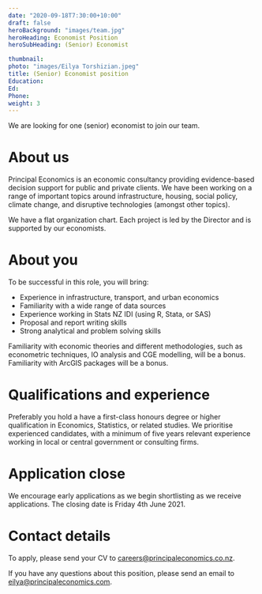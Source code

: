 ```yaml
---
date: "2020-09-18T7:30:00+10:00"
draft: false
heroBackground: "images/team.jpg"
heroHeading: Economist Position
heroSubHeading: (Senior) Economist

thumbnail: 
photo: "images/Eilya Torshizian.jpeg"
title: (Senior) Economist position
Education: 
Ed: 
Phone: 
weight: 3
---
```

We are looking for one (senior) economist to join our team. 

# About us

Principal Economics is an economic consultancy providing evidence-based decision support for public and private clients. We have been working on a range of important topics around infrastructure, housing, social policy, climate change, and disruptive technologies (amongst other topics). 

We have a flat organization chart. Each project is led by the Director and is supported by our economists. 

# About you
To be successful in this role, you will bring: 

- Experience in infrastructure, transport, and urban economics 
- Familiarity with a wide range of data sources 
- Experience working in Stats NZ IDI (using R, Stata, or SAS) 
- Proposal and report writing skills 
- Strong analytical and problem solving skills 

Familiarity with economic theories and different methodologies, such as econometric techniques, IO analysis and CGE modelling, will be a bonus. Familiarity with ArcGIS packages will be a bonus.

# Qualifications and experience 

Preferably you hold a have a first-class honours degree or higher qualification in Economics, Statistics, or related studies. We prioritise experienced candidates, with a minimum of five years relevant experience working in local or central government or consulting firms. 

# Application close 

We encourage early applications as we begin shortlisting as we receive applications. The closing date is Friday 4th June 2021. 

# Contact details 

To apply, please send your CV to careers@principaleconomics.co.nz. 

If you have any questions about this position, please send an email to eilya@principaleconomics.com.  